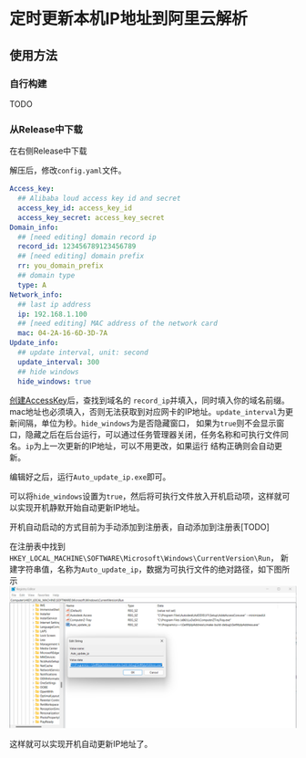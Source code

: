 # 定时更新本机IP地址到阿里云解析

## 使用方法

### 自行构建

TODO

### 从Release中下载

在右侧Release中下载 

解压后，修改`config.yaml`文件。
```yaml
Access_key:
  ## Alibaba loud access key id and secret
  access_key_id: access_key_id
  access_key_secret: access_key_secret
Domain_info:
  ## [need editing] domain record ip
  record_id: 123456789123456789
  ## [need editing] domain prefix
  rr: you_domain_prefix
  ## domain type
  type: A
Network_info:
  ## last ip address
  ip: 192.168.1.100
  ## [need editing] MAC address of the network card
  mac: 04-2A-16-6D-3D-7A 
Update_info:
  ## update interval, unit: second
  update_interval: 300 
  ## hide windows
  hide_windows: true
```

[创建AccessKey](https://help.aliyun.com/document_detail/116401.html?spm=a2c4g.28625.0.0)后，查找到域名的
`record_ip`并填入，同时填入你的域名前缀。mac地址也必须填入，否则无法获取到对应网卡的IP地址。`update_interval`为更新间隔，单位为秒。`hide_windows`为是否隐藏窗口，
如果为`true`则不会显示窗口，隐藏之后在后台运行，可以通过任务管理器关闭，任务名称和可执行文件同名。`ip`为上一次更新的IP地址，可以不用更改，如果运行
结构正确则会自动更新。

编辑好之后，运行`Auto_update_ip.exe`即可。

可以将`hide_windows`设置为`true`，然后将可执行文件放入开机启动项，这样就可以实现开机静默开始自动更新IP地址。

开机自动启动的方式目前为手动添加到注册表，自动添加到注册表[TODO]

在注册表中找到`HKEY_LOCAL_MACHINE\SOFTWARE\Microsoft\Windows\CurrentVersion\Run`，
新建字符串值，名称为`Auto_update_ip`，数据为可执行文件的绝对路径，如下图所示
![img.png](img.png)

这样就可以实现开机自动更新IP地址了。
